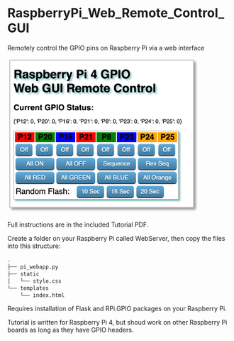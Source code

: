 # RaspberryPi_Web_Remote_Control_GUI
 Remotely control the GPIO pins on Raspberry Pi via a web interface

<img src="Pi_Web_GUI.png">

Full instructions are in the included Tutorial PDF. 

Create a folder on your Raspberry Pi called WebServer, then copy the files into this structure:
```
.
├── pi_webapp.py
├── static
│   └── style.css
└── templates
    └── index.html
```
Requires installation of Flask and RPi.GPIO packages on your Raspberry Pi.

Tutorial is written for Raspberry Pi 4, but shoud work on other Raspberry Pi boards as long as they have GPIO headers.
